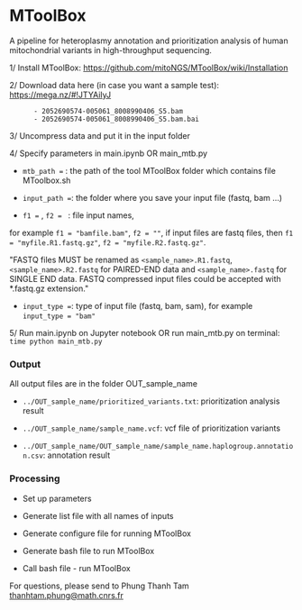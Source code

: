 # MToolBox
A pipeline for heteroplasmy annotation and prioritization analysis of human mitochondrial variants in high-throughput sequencing.

1/ Install MToolBox: https://github.com/mitoNGS/MToolBox/wiki/Installation 
  
2/ Download data here (in case you want a sample test): https://mega.nz/#!JTYAiIyJ 
          
          - 2052690574-005061_8008990406_S5.bam
          - 2052690574-005061_8008990406_S5.bam.bai
  
3/ Uncompress data and put it in the input folder
  
4/ Specify parameters in main.ipynb OR main_mtb.py

  - `mtb_path =`  : the path of the tool MToolBox folder which contains file MToolbox.sh

  - `input_path =`: the folder where you save your input file (fastq, bam ...)

  - `f1 =` , `f2 = `       : file input names, 
  
   for example `f1 = "bamfile.bam"`, `f2 = ""`, 
   if input files are fastq files, then `f1 = "myfile.R1.fastq.gz"`, `f2 = "myfile.R2.fastq.gz"`. 
   
   "FASTQ files MUST be renamed as `<sample_name>.R1.fastq`, `<sample_name>.R2.fastq` for PAIRED-END data and `<sample_name>.fastq` for SINGLE END data. FASTQ compressed input files could be accepted with *.fastq.gz extension."

  - `input_type =`: type of input file (fastq, bam, sam), for example `input_type = "bam"`
   
 5/ Run main.ipynb on Jupyter notebook
    OR run main_mtb.py on terminal: `time python main_mtb.py`
    
### Output
All output files are in the folder OUT_sample_name

- `../OUT_sample_name/prioritized_variants.txt`: prioritization analysis result

- `../OUT_sample_name/sample_name.vcf`: vcf file of prioritization variants 

- `../OUT_sample_name/OUT_sample_name/sample_name.haplogroup.annotation.csv`: annotation result


### Processing

- Set up parameters

- Generate list file with all names of inputs

- Generate configure file for running MToolBox

- Generate bash file to run MToolBox

- Call bash file - run MToolBox 


For questions, please send to Phung Thanh Tam <thanhtam.phung@math.cnrs.fr> 
